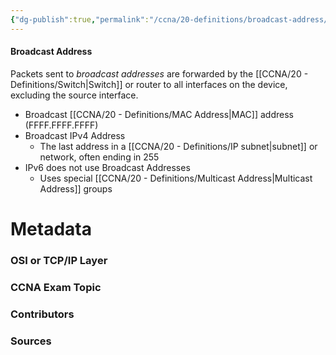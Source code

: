 ```yaml
---
{"dg-publish":true,"permalink":"/ccna/20-definitions/broadcast-address/","tags":["defs_ccna"]}
---
```


#### Broadcast Address
Packets sent to *broadcast addresses* are forwarded by the [[CCNA/20 - Definitions/Switch\|Switch]] or router to all interfaces on the device, excluding the source interface.
- Broadcast [[CCNA/20 - Definitions/MAC Address\|MAC]] address (FFFF.FFFF.FFFF)
- Broadcast IPv4 Address
	- The last address in a [[CCNA/20 - Definitions/IP subnet\|subnet]] or network, often ending in 255
- IPv6 does not use Broadcast Addresses
	- Uses special [[CCNA/20 - Definitions/Multicast Address\|Multicast Address]] groups


# Metadata
### OSI or TCP/IP Layer

### CCNA Exam Topic

### Contributors

### Sources

